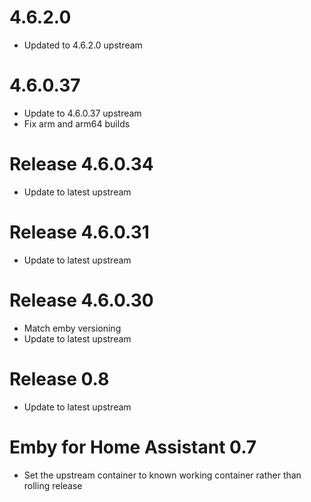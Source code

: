 # 4.6.2.0
- Updated to 4.6.2.0 upstream
# 4.6.0.37
- Update to 4.6.0.37 upstream
- Fix arm and arm64 builds
# Release 4.6.0.34
- Update to latest upstream
# Release 4.6.0.31
- Update to latest upstream
# Release 4.6.0.30
- Match emby versioning
- Update to latest upstream
# Release 0.8
- Update to latest upstream
# Emby for Home Assistant 0.7
- Set the upstream container to known working container rather than rolling release
